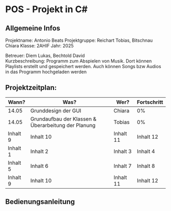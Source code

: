 # POS - Projekt in C#

## Allgemeine Infos
Projektname: Antonio Beats
Projektgruppe: Reichart Tobias, Bitschnau Chiara
Klasse: 2AHIF
Jahr: 2025

Betreuer: Diem Lukas, Bechtold David                                                                                
Kurzbeschreibung: 
Programm zum Abspielen von Musik. Dort können Playlists erstellt und gespeichert werden.
Auch können Songs bzw Audios in das Programm hochgeladen werden


## Projektzeitplan:
| Wann? | Was? | Wer? | Fortschritt |
|----------|----------|----------|----------|
| 14.05 | Grunddesign der GUI | Chiara | 0% |
| 14.05 | Grundaufbau der Klassen & Überarbeitung der Planung | Tobias | 0% |
| Inhalt 9 | Inhalt 10| Inhalt 11| Inhalt 12|
| Inhalt 1 | Inhalt 2 | Inhalt 3 | Inhalt 4 |
| Inhalt 5 | Inhalt 6 | Inhalt 7 | Inhalt 8 |
| Inhalt 9 | Inhalt 10| Inhalt 11| Inhalt 12|


## Bedienungsanleitung
